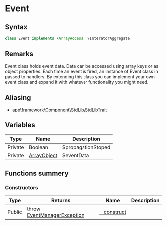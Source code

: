 # Event
## Syntax
   
```php
class Event implements \ArrayAccess, \InteratorAggregate
```

## Remarks

Event class holds event data. Data can be accessed using array keys or as object
properties. Each time an event is fired, an instance of Event class in passed to handlers.
By extending this class you can implement your own event class and expand it with
whatever functionality you might need.

## Aliasing

- [app\framework\Component\StdLib\StdLibTrait](../../../StdLib/classes/StdLibTrait.md)

## Variables

| Type | Name | Description |
| --- | --- | --- |
| Private | Boolean | $propagationStoped | |
| Private | [ArrayObject](../../../StdLib/classes/ArrayObject.md) | $eventData | |

## Functions summery
### Constructors

| Type | Returns | Name | Description |
| --- | --- | --- | --- |
| Public | throw [EventManagerException](../EventManagerException/EventManagerException.md) | [__construct]() | |


